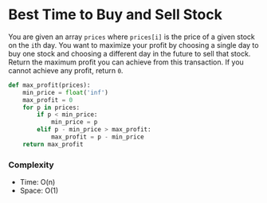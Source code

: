 # Best Time to Buy and Sell Stock

You are given an array `prices` where `prices[i]` is the price of a given stock on the `i`th day.
You want to maximize your profit by choosing a single day to buy one stock and choosing a different day in the future to sell that stock.
Return the maximum profit you can achieve from this transaction. If you cannot achieve any profit, return `0`.

```python
def max_profit(prices):
    min_price = float('inf')
    max_profit = 0
    for p in prices:
        if p < min_price:
            min_price = p
        elif p - min_price > max_profit:
            max_profit = p - min_price
    return max_profit
```

### Complexity

- Time: O(n)
- Space: O(1)
